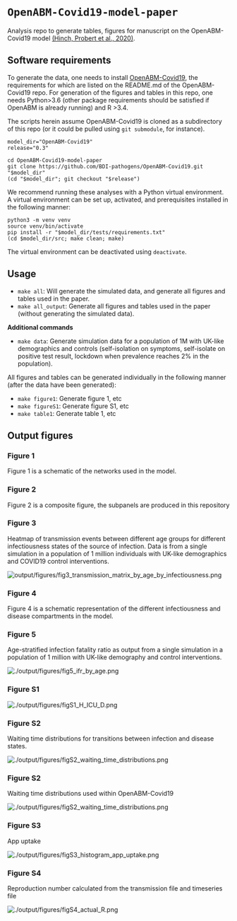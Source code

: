 # `OpenABM-Covid19-model-paper`

Analysis repo to generate tables, figures for manuscript on the OpenABM-Covid19 model [(Hinch, Probert et al., 2020)](https://www.medrxiv.org/content/10.1101/2020.09.16.20195925v1).  

## Software requirements

To generate the data, one needs to install [OpenABM-Covid19](https://github.com/BDI-pathogens/OpenABM-Covid19), the requirements for which are listed on the README.md of the OpenABM-Covid19 repo.  For generation of the figures and tables in this repo, one needs Python>3.6 (other package requirements should be satisfied if OpenABM is already running) and R >3.4.  


The scripts herein assume OpenABM-Covid19 is cloned as a subdirectory of this repo (or it could be pulled using `git submodule`, for instance).  
```
model_dir="OpenABM-Covid19"
release="0.3"

cd OpenABM-Covid19-model-paper
git clone https://github.com/BDI-pathogens/OpenABM-Covid19.git "$model_dir"
(cd "$model_dir"; git checkout "$release")
```

We recommend running these analyses with a Python virtual environment.  A virtual environment can be set up, activated, and prerequisites installed in the following manner: 

```
python3 -m venv venv
source venv/bin/activate
pip install -r "$model_dir/tests/requirements.txt"
(cd $model_dir/src; make clean; make)
```

The virtual environment can be deactivated using `deactivate`.  

## Usage

* `make all`: Will generate the simulated data, and generate all figures and tables used in the paper.  
* `make all_output`: Generate all figures and tables used in the paper (without generating the simulated data).  


**Additional commands**

* `make data`: Generate simulation data for a population of 1M with UK-like demographics and controls (self-isolation on symptoms, self-isolate on positive test result, lockdown when prevalence reaches 2% in the population).  

All figures and tables can be generated individually in the following manner (after the data have been generated): 

* `make figure1`: Generate figure 1, etc
* `make figureS1`: Generate figure S1, etc
* `make table1`: Generate table 1, etc


## Output figures

### Figure 1

Figure 1 is a schematic of the networks used in the model.  

### Figure 2

Figure 2 is a composite figure, the subpanels are produced in this repository

### Figure 3

Heatmap of transmission events between different age groups for different infectiousness states of the source of infection.  Data is from a single simulation in a population of 1 million individuals with UK-like demographics and COVID19 control interventions.  

![output/figures/fig3_transmission_matrix_by_age_by_infectiousness.png](output/figures/fig3_transmission_matrix_by_age_by_infectiousness.png)

### Figure 4

Figure 4 is a schematic representation of the different infectiousness and disease compartments in the model.  


### Figure 5

Age-stratified infection fatality ratio as output from a single simulation in a population of 1 million with UK-like demography and control interventions.  


![./output/figures/fig5_ifr_by_age.png](./output/figures/fig5_ifr_by_age.png)


### Figure S1

![./output/figures/figS1_H_ICU_D.png](./output/figures/figS1_H_ICU_D.png)


### Figure S2

Waiting time distributions for transitions between infection and disease states.

![./output/figures/figS2_waiting_time_distributions.png](./output/figures/figS2_waiting_time_distributions.png)



### Figure S2

Waiting time distributions used within OpenABM-Covid19

![./output/figures/figS2_waiting_time_distributions.png](./output/figures/figS2_waiting_time_distributions.png)


### Figure S3

App uptake

![./output/figures/figS3_histogram_app_uptake.png](./output/figures/figS3_histogram_app_uptake.png)

### Figure S4

Reproduction number calculated from the transmission file and timeseries file

![./output/figures/figS4_actual_R.png](./output/figures/figS4_actual_R.png)

